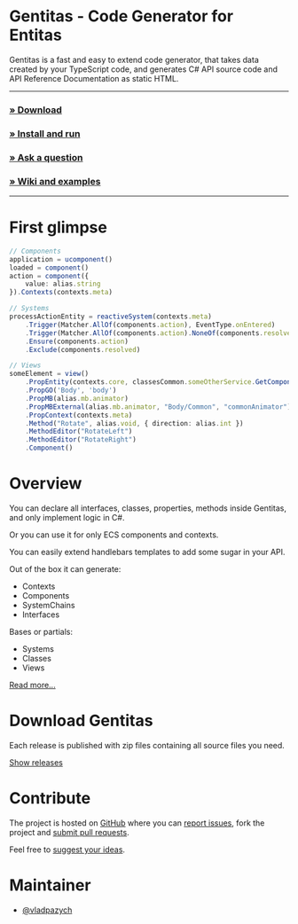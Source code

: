 # Gentitas - Code Generator for Entitas

Gentitas is a fast and easy to extend code generator, that takes data created by your TypeScript code, and generates C# API source code and API Reference Documentation as static HTML. 

---

### **[» Download](#download-gentitas)**
### **[» Install and run][wiki-install]**
### **[» Ask a question][issues-new]**
### **[» Wiki and examples][wiki]**

---

First glimpse
=============
```typescript
// Components
application = ucomponent()
loaded = component()
action = component({
    value: alias.string
}).Contexts(contexts.meta)

// Systems
processActionEntity = reactiveSystem(contexts.meta)
    .Trigger(Matcher.AllOf(components.action), EventType.onEntered)
    .Trigger(Matcher.AllOf(components.action).NoneOf(components.resolved), EventType.onEntered)
    .Ensure(components.action)
    .Exclude(components.resolved)

// Views
someElement = view()
    .PropEntity(contexts.core, classesCommon.someOtherService.GetComponent())
    .PropGO('Body', 'body')
    .PropMB(alias.mb.animator)
    .PropMBExternal(alias.mb.animator, "Body/Common", "commonAnimator")
    .PropContext(contexts.meta)
    .Method("Rotate", alias.void, { direction: alias.int })
    .MethodEditor("RotateLeft")
    .MethodEditor("RotateRight")
    .Component()
```


Overview
========
You can declare all interfaces, classes, properties, methods inside Gentitas, and only implement logic in C#.

Or you can use it for only ECS components and contexts.

You can easily extend handlebars templates to add some sugar in your API.

Out of the box it can generate:
- Contexts
- Components
- SystemChains
- Interfaces

Bases or partials:
- Systems
- Classes
- Views

[Read more...][wiki]


Download Gentitas
=================
Each release is published with zip files containing all source files you need.

[Show releases][releases]


Contribute
==========
The project is hosted on [GitHub][repo] where you can [report issues][issues-new], fork the project and [submit pull requests][pulls].

Feel free to [suggest your ideas][issues-new].


Maintainer
==========
* [@vladpazych](https://github.com/vladpazych)


[issues-new]: https://github.com/vladpazych/Gentitas/issues/new "New issue"
[wiki]: https://github.com/vladpazych/Gentitas/wiki "Entitas Wiki"
[wiki-install]: https://github.com/vladpazych/Gentitas/wiki/Install-and-run "Install and run"
[releases]: https://github.com/vladpazych/Gentitas/releases "Releases"
[repo]: https://github.com/vladpazych/Gentitas "Repository"
[pulls]: https://github.com/vladpazych/Gentitas/pulls "New pull request"